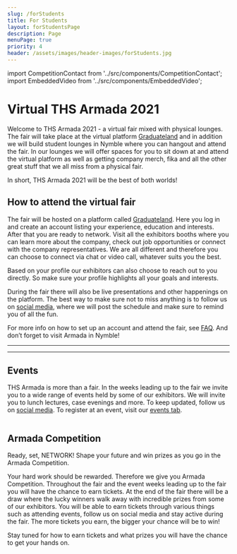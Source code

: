 ```yaml
---
slug: /forStudents
title: For Students
layout: forStudentsPage
description: Page
menuPage: true
priority: 4
header: /assets/images/header-images/forStudents.jpg
---
```

import CompetitionContact from '../src/components/CompetitionContact';
import EmbeddedVideo from '../src/components/EmbeddedVideo';



# Virtual THS Armada 2021

Welcome to THS Armada 2021 - a virtual fair mixed with physical lounges. 
The fair will take place at the virtual platform [Graduateland](https://event.armada.nu/sv/event/5150?fbclid=IwAR3jFscNx0HHvsyzGGhac5F1nR74ONKVffxtfivbQZuTwgu2b12-NYriQ64) and in addition we will build student lounges in Nymble where you can hangout and attend the fair. In our lounges we will offer spaces for you to sit down at and attend the virtual platform as well as getting company merch, fika and all the other great stuff that we all miss from a physical fair.

In short, THS Armada 2021 will be the best of both worlds!

## How to attend the virtual fair

The fair will be hosted on a platform called [Graduateland](https://event.armada.nu/sv/event/5150?fbclid=IwAR3jFscNx0HHvsyzGGhac5F1nR74ONKVffxtfivbQZuTwgu2b12-NYriQ64). Here you log in and create an account listing your experience, education and interests. After that you are ready to network. Visit all the exhibitors booths where you can learn more about the company, check out job opportunities or connect with the company representatives. We are all different and therefore you can choose to connect via chat or video call, whatever suits you the best. 

Based on your profile our exhibitors can also choose to reach out to you directly. So make sure your profile highlights all your goals and interests.

During the fair there will also be live presentations and other happenings on the platform. The best way to make sure not to miss anything is to follow us on [social media](https://www.instagram.com/thsarmada/), where we will post the schedule and make sure to remind you of all the fun. 

<p>For more info on how to set up an account and attend the fair, see <a href='/faq'>FAQ</a>.
And don’t forget to visit Armada in Nymble!</p>

- - - 
<EmbeddedVideo videoLink="https://www.youtube.com/watch?v=LdTymm-bHmE"/>

- - - 

## Events

THS Armada is more than a fair. In the weeks leading up to the fair we invite you to a wide range of events held by some of our exhibitors. We will invite you to lunch lectures, case evenings and more. To keep updated, follow us on [social media](https://www.instagram.com/thsarmada/). To register at an event, visit our [events tab](https://armada.nu/events).

<div class='competition-logo'>
    <img alt='' id='logo' src='/assets/Armada_competition_filled.png'/>
</div>



## Armada Competition

Ready, set, NETWORK! 
Shape your future and win prizes as you go in the Armada Competition.

Your hard work should be rewarded. Therefore we give you Armada Competition. Throughout the fair and the event weeks leading up to the fair you will have the chance to earn tickets. At the end of the fair there will be a draw where the lucky winners walk away with incredible prizes from some of our exhibitors. You will be able to earn tickets through various things such as attending events, follow us on social media and stay active during the fair. The more tickets you earn, the bigger your chance will be to win!

Stay tuned for how to earn tickets and what prizes you will have the chance to get your hands on.
